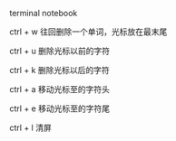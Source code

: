 terminal notebook

ctrl + w 往回删除一个单词，光标放在最末尾

ctrl + u 删除光标以前的字符 

ctrl + k 删除光标以后的字符 

ctrl + a 移动光标至的字符头 

ctrl + e 移动光标至的字符尾 

ctrl + l 清屏
